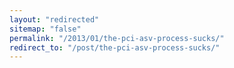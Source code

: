 ```yaml
---
layout: "redirected"
sitemap: "false"
permalink: "/2013/01/the-pci-asv-process-sucks/"
redirect_to: "/post/the-pci-asv-process-sucks/"
---
```




